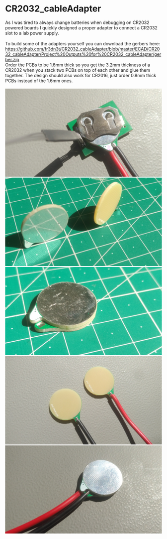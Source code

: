 # CR2032_cableAdapter

As I was tired to always change batteries when debugging on CR2032 powered boards I quickly designed a proper adapter to connect a CR2032 slot to a lab power supply. 
<br /><br />To build some of the adapters yourself you can download the gerbers here: <br />https://github.com/fr3dn3t/CR2032_cableAdapter/blob/master/ECAD/CR2032_cableAdapter/Project%20Outputs%20for%20CR2032_cableAdapter/gerber.zip
<br /> Order the PCBs to be 1.6mm thick so you get the 3.2mm thickness of a CR2032 when you stack two PCBs on top of each other and glue them together. The design should also work for CR2016, just order 0.8mm thick PCBs instead of the 1.6mm ones.
<br /><br />
![in use](https://github.com/fr3dn3t/CR2032_cableAdapter/blob/master/images/inUse.jpg)<br />
![in use](https://github.com/fr3dn3t/CR2032_cableAdapter/blob/master/images/pcbs.jpg)<br />
![in use](https://github.com/fr3dn3t/CR2032_cableAdapter/blob/master/images/pack.jpg)<br />
![in use](https://github.com/fr3dn3t/CR2032_cableAdapter/blob/master/images/single.jpg)<br />
![in use](https://github.com/fr3dn3t/CR2032_cableAdapter/blob/master/images/standalone.jpg)<br />

